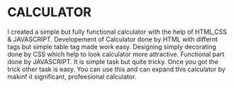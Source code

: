 # CALCULATOR
I created a simple but fully functional calculator with the help of HTML,CSS & JAVASCRIPT.
Developement of Calculator done by HTML with differnt tags but simple table tag made work easy.
Designing simply decorating done by CSS which help to look calculator more attractive.
Functional part done by JAVASCRIPT. It is simple task but quite tricky. Once you got the trick other task is easy.
You can use this and can expand this calculator by makinf it significant, profeesional calculator.
